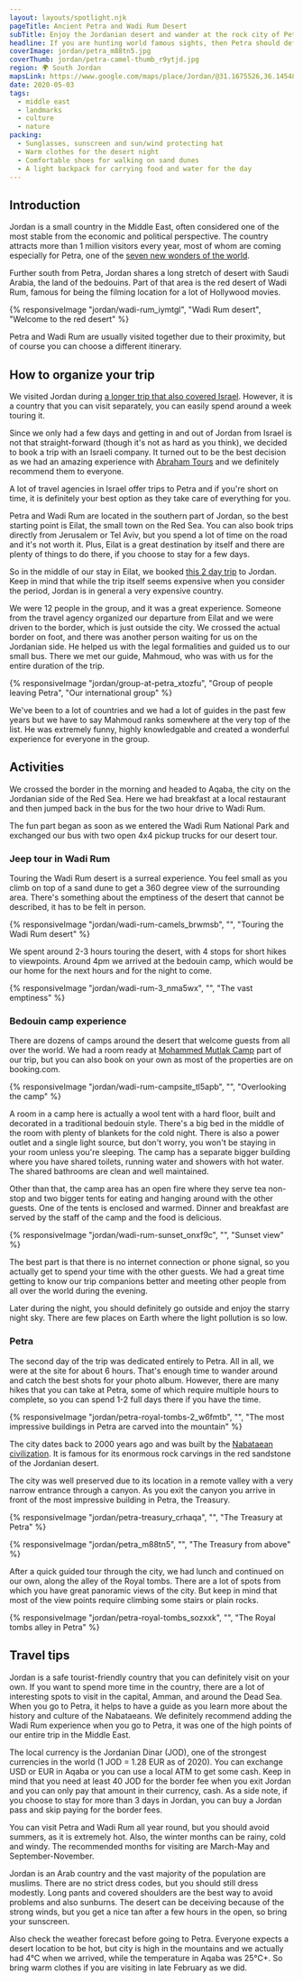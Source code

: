 ```yaml
---
layout: layouts/spotlight.njk
pageTitle: Ancient Petra and Wadi Rum Desert
subTitle: Enjoy the Jordanian desert and wander at the rock city of Petra
headline: If you are hunting world famous sights, then Petra should definitely be on your bucket list. And since you are deep inside the Jordanian desert, you might as well stop for a night at a bedouin camp in the Wadi Rum desert. In this article you can read about our short visit to Jordan, part of our longer trip in the Middle East.
coverImage: jordan/petra_m88tn5.jpg
coverThumb: jordan/petra-camel-thumb_r9ytjd.jpg
region: 🌍 South Jordan
mapsLink: https://www.google.com/maps/place/Jordan/@31.1675526,36.1454843,7.94z/data=!4m5!3m4!1s0x15006f476664de99:0x8d285b0751264e99!8m2!3d30.585164!4d36.238414
date: 2020-05-03
tags:
  - middle east
  - landmarks
  - culture
  - nature
packing:
  - Sunglasses, sunscreen and sun/wind protecting hat
  - Warm clothes for the desert night
  - Comfortable shoes for walking on sand dunes
  - A light backpack for carrying food and water for the day
---
```


## Introduction

Jordan is a small country in the Middle East, often considered one of the most stable from the economic and political perspective. The country attracts more than 1 million visitors every year, most of whom are coming especially for Petra, one of the [seven new wonders of the world](https://en.wikipedia.org/wiki/New7Wonders_of_the_World).

Further south from Petra, Jordan shares a long stretch of desert with Saudi Arabia, the land of the bedouins. Part of that area is the red desert of Wadi Rum, famous for being the filming location for a lot of Hollywood movies.

{% responsiveImage "jordan/wadi-rum_iymtgl", "Wadi Rum desert", "Welcome to the red desert" %}

Petra and Wadi Rum are usually visited together due to their proximity, but of course you can choose a different itinerary.

## How to organize your trip

We visited Jordan during [a longer trip that also covered Israel](/travel/a-taste-of-the-middle-east/). However, it is a country that you can visit separately, you can easily spend around a week touring it.

Since we only had a few days and getting in and out of Jordan from Israel is not that straight-forward (though it's not as hard as you think), we decided to book a trip with an Israeli company. It turned out to be the best decision as we had an amazing experience with [Abraham Tours](https://www.abrahamtours.com/) and we definitely recommend them to everyone.

A lot of travel agencies in Israel offer trips to Petra and if you're short on time, it is definitely your best option as they take care of everything for you.

Petra and Wadi Rum are located in the southern part of Jordan, so the best starting point is Eilat, the small town on the Red Sea. You can also book trips directly from Jerusalem or Tel Aviv, but you spend a lot of time on the road and it's not worth it. Plus, Eilat is a great destination by itself and there are plenty of things to do there, if you choose to stay for a few days.

So in the middle of our stay in Eilat, we booked [this 2 day trip](https://www.abrahamtours.com/tours/petra-and-wadi-rum-2-day-from-eilat/) to Jordan. Keep in mind that while the trip itself seems expensive when you consider the period, Jordan is in general a very expensive country.

We were 12 people in the group, and it was a great experience. Someone from the travel agency organized our departure from Eilat and we were driven to the border, which is just outside the city. We crossed the actual border on foot, and there was another person waiting for us on the Jordanian side. He helped us with the legal formalities and guided us to our small bus. There we met our guide, Mahmoud, who was with us for the entire duration of the trip.

{% responsiveImage "jordan/group-at-petra_xtozfu", "Group of people leaving Petra", "Our international group" %}

We've been to a lot of countries and we had a lot of guides in the past few years but we have to say Mahmoud ranks somewhere at the very top of the list. He was extremely funny, highly knowledgable and created a wonderful experience for everyone in the group.

## Activities

We crossed the border in the morning and headed to Aqaba, the city on the Jordanian side of the Red Sea. Here we had breakfast at a local restaurant and then jumped back in the bus for the two hour drive to Wadi Rum.

The fun part began as soon as we entered the Wadi Rum National Park and exchanged our bus with two open 4x4 pickup trucks for our desert tour.

### Jeep tour in Wadi Rum

Touring the Wadi Rum desert is a surreal experience. You feel small as you climb on top of a sand dune to get a 360 degree view of the surrounding area. There's something about the emptiness of the desert that cannot be described, it has to be felt in person.

{% responsiveImage "jordan/wadi-rum-camels_brwmsb", "", "Touring the Wadi Rum desert" %}

We spent around 2-3 hours touring the desert, with 4 stops for short hikes to viewpoints. Around 4pm we arrived at the bedouin camp, which would be our home for the next hours and for the night to come.

{% responsiveImage "jordan/wadi-rum-3_nma5wx", "", "The vast emptiness" %}

### Bedouin camp experience

There are dozens of camps around the desert that welcome guests from all over the world. We had a room ready at [Mohammed Mutlak Camp](http://www.booking.com/Share-5V1h7N) part of our trip, but you can also book on your own as most of the properties are on booking.com.

{% responsiveImage "jordan/wadi-rum-campsite_tl5apb", "", "Overlooking the camp" %}

A room in a camp here is actually a wool tent with a hard floor, built and decorated in a traditional bedouin style. There's a big bed in the middle of the room with plenty of blankets for the cold night. There is also a power outlet and a single light source, but don't worry, you won't be staying in your room unless you're sleeping. The camp has a separate bigger building where you have shared toilets, running water and showers with hot water. The shared bathrooms are clean and well maintained.

Other than that, the camp area has an open fire where they serve tea non-stop and two bigger tents for eating and hanging around with the other guests. One of the tents is enclosed and warmed. Dinner and breakfast are served by the staff of the camp and the food is delicious.

{% responsiveImage "jordan/wadi-rum-sunset_onxf9c", "", "Sunset view" %}

The best part is that there is no internet connection or phone signal, so you actually get to spend your time with the other guests. We had a great time getting to know our trip companions better and meeting other people from all over the world during the evening.

Later during the night, you should definitely go outside and enjoy the starry night sky. There are few places on Earth where the light pollution is so low.

### Petra

The second day of the trip was dedicated entirely to Petra. All in all, we were at the site for about 6 hours. That's enough time to wander around and catch the best shots for your photo album. However, there are many hikes that you can take at Petra, some of which require multiple hours to complete, so you can spend 1-2 full days there if you have the time.

{% responsiveImage "jordan/petra-royal-tombs-2_w6fmtb", "", "The most impressive buildings in Petra are carved into the mountain" %}

The city dates back to 2000 years ago and was built by the [Nabataean civilization](https://en.wikipedia.org/wiki/Nabataean_Kingdom). It is famous for its enormous rock carvings in the red sandstone of the Jordanian desert.

The city was well preserved due to its location in a remote valley with a very narrow entrance through a canyon. As you exit the canyon you arrive in front of the most impressive building in Petra, the Treasury.

{% responsiveImage "jordan/petra-treasury_crhaqa", "", "The Treasury at Petra" %}

{% responsiveImage "jordan/petra_m88tn5", "", "The Treasury from above" %}

After a quick guided tour through the city, we had lunch and continued on our own, along the alley of the Royal tombs. There are a lot of spots from which you have great panoramic views of the city. But keep in mind that most of the view points require climbing some stairs or plain rocks.

{% responsiveImage "jordan/petra-royal-tombs_sozxxk", "", "The Royal tombs alley in Petra" %}

## Travel tips

Jordan is a safe tourist-friendly country that you can definitely visit on your own. If you want to spend more time in the country, there are a lot of interesting spots to visit in the capital, Amman, and around the Dead Sea. When you go to Petra, it helps to have a guide as you learn more about the history and culture of the Nabataeans. We definitely recommend adding the Wadi Rum experience when you go to Petra, it was one of the high points of our entire trip in the Middle East.

The local currency is the Jordanian Dinar (JOD), one of the strongest currencies in the world (1 JOD = 1.28 EUR as of 2020). You can exchange USD or EUR in Aqaba or you can use a local ATM to get some cash. Keep in mind that you need at least 40 JOD for the border fee when you exit Jordan and you can only pay that amount in their currency, cash. As a side note, if you choose to stay for more than 3 days in Jordan, you can buy a Jordan pass and skip paying for the border fees.

You can visit Petra and Wadi Rum all year round, but you should avoid summers, as it is extremely hot. Also, the winter months can be rainy, cold and windy. The recommended months for visiting are March-May and September-November.

Jordan is an Arab country and the vast majority of the population are muslims. There are no strict dress codes, but you should still dress modestly. Long pants and covered shoulders are the best way to avoid problems and also sunburns. The desert can be deceiving because of the strong winds, but you get a nice tan after a few hours in the open, so bring your sunscreen.

Also check the weather forecast before going to Petra. Everyone expects a desert location to be hot, but city is high in the mountains and we actually had 4°C when we arrived, while the temperature in Aqaba was 25°C+. So bring warm clothes if you are visiting in late February as we did.
